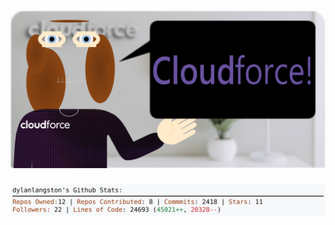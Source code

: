 <!-- 
Version 2.0.118
Built Sat Sep 21 2024 05:05:29 GMT+0000 (Coordinated Universal Time)
-->

<h1 align="center">
  <a href="https://github.com/dylanlangston/dylanlangston/tree/master/src" title="Click to View Source">
    <picture width="100%" alt="Dylan">
      <source media="(prefers-color-scheme: dark)" srcset="dylan-dark.svg?version=2.0.118">
      <img src="dylan-light.svg?version=2.0.118" alt="Dylan">
    </picture>
  </a>
</h1>

<div align="center">
  <picture width="100%" alt="Profile Info and Stats">
    <source media="(prefers-color-scheme: dark)" srcset="stats-dark.svg?version=2.0.118">
    <img src="stats-light.svg?version=2.0.118" alt="Profile Info and Stats">
  </picture>
</div>
